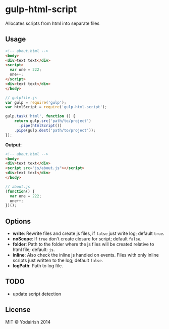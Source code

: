 # gulp-html-script

Allocates scripts from html into separate files

## Usage

```html
<!-- about.html -->
<body>
<div>text text</div>
<script>
  var one = 222;
  one++;
</script>
<div>text text</div>
</body>
```

```js
// gulpfile.js
var gulp = require('gulp');
var htmlScript = require('gulp-html-script');

gulp.task('html', function () {
	return gulp.src('path/to/project')
	  .pipe(htmlScript())
    .pipe(gulp.dest('path/to/project'));
});
```

**Output:**

```html
<!-- about.html -->
<body>
<div>text text</div>
<script src="js/about.js"></script>
<div>text text</div>
</body>
```

```js
// about.js
(function() {
  var one = 222;
  one++;
})();
```

## Options

  - **write**: Rewrite files and create js files, if `false` just write log; default `true`.
  - **noScope**: If `true` don't create closure for script; default `false`.
  - **folder**: Path to the folder where the js files will be created relative to html file; default: `js`.
  - **inline**: Also check the inline js handled on events. Files with only inline scripts just written to the log; default `false`.
  - **logPath**: Path to log file.

## TODO

  - update script detection

## License

MIT © Yodairish 2014
